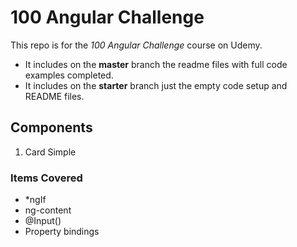 # 100 Angular Challenge

This repo is for the <i>100 Angular Challenge</i> course on Udemy.

- It includes on the **master** branch the readme files with full code examples completed.
- It includes on the **starter** branch just the empty code setup and README files.


## Components
1. Card Simple


### Items Covered
- *ngIf
- ng-content
- @Input()
- Property bindings
